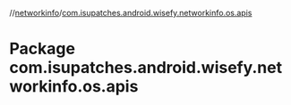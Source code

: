 //[networkinfo](../index.md)/[com.isupatches.android.wisefy.networkinfo.os.apis](com.isupatches.android.wisefy.networkinfo.os.apis.md)

# Package com.isupatches.android.wisefy.networkinfo.os.apis
